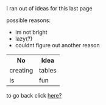 <body>I ran out of ideas for this last page 
<p>possible reasons:</body></p>

* im not bright
* lazy(?)
* couldnt figure out another reason

<table>
  <tr>
    <th>No</th>
    <th>Idea</th>
    
  </tr>
  <tr>
    <td>creating</td>
    <td>tables</td>
  </tr>
  <tr>
    <td>is</td>
    <td>fun</td>
    
  </tr>
</table>

to go back click <a href = https://github.com/bigal2021/midterm>here?</a>
